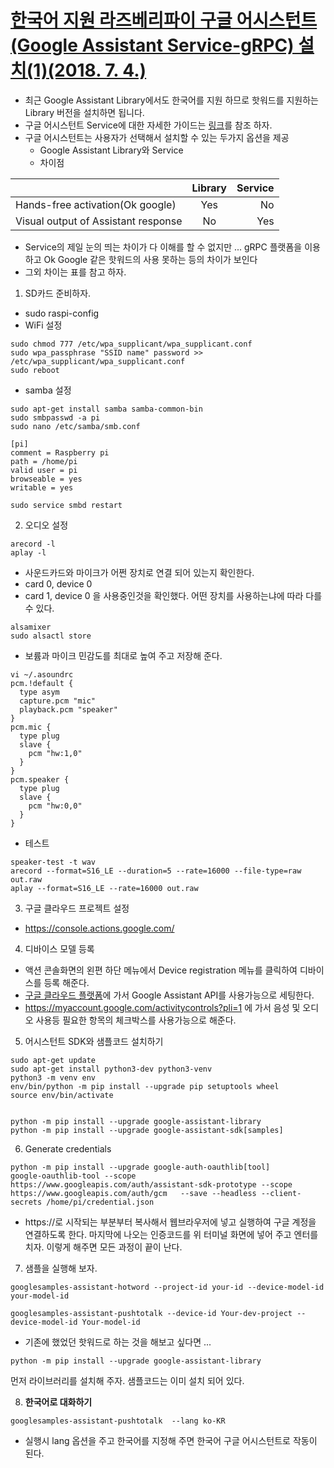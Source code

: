 # [한국어 지원 라즈베리파이 구글 어시스턴트(Google Assistant Service-gRPC) 설치(1)(2018. 7. 4.)](https://m.blog.naver.com/cosmosjs/221312669747)
- 최근 Google Assistant Library에서도 한국어를 지원 하므로 핫워드를 지원하는 Library 버전을 설치하면 됩니다.
- 구글 어시스턴트 Service에 대한 자세한 가이드는 [링크](https://developers.google.com/assistant/sdk/guides/service/python/)를 참조 하자.
- 구글 어시스턴트는 사용자가 선택해서 설치할 수 있는 두가지 옵션을 제공
  + Google Assistant Library와 Service
  + 차이점

|  | Library | Service |
|---|:---:|---:|
| Hands-free activation(Ok google) | Yes | No |
| Visual output of Assistant response | No | Yes |
  + Service의 제일 눈의 띄는 차이가 다 이해를 할 수 없지만 ... gRPC 플랫폼을 이용하고 Ok Google 같은 핫워드의 사용 못하는 등의 차이가 보인다
  + 그외 차이는 표를 참고 하자. 

1. SD카드 준비하자.
- sudo raspi-config 
- WiFi 설정
```
sudo chmod 777 /etc/wpa_supplicant/wpa_supplicant.conf
sudo wpa_passphrase "SSID name" password >> /etc/wpa_supplicant/wpa_supplicant.conf
sudo reboot
```
- samba 설정
```
sudo apt-get install samba samba-common-bin
sudo smbpasswd -a pi
sudo nano /etc/samba/smb.conf

[pi] 
comment = Raspberry pi 
path = /home/pi 
valid user = pi 
browseable = yes 
writable = yes 

sudo service smbd restart
```

2. 오디오 설정
```
arecord -l
aplay -l
```
- 사운드카드와 마이크가 어쩐 장치로 연결 되어 있는지 확인한다. 
- card 0, device 0 
- card 1, device 0 을 사용중인것을 확인했다. 어떤 장치를 사용하는냐에 따라 다를 수 있다.
```
alsamixer
sudo alsactl store
```
- 보륨과 마이크 민감도를 최대로 높여 주고 저장해 준다.
```
vi ~/.asoundrc
pcm.!default {
  type asym
  capture.pcm "mic"
  playback.pcm "speaker"
}
pcm.mic {
  type plug
  slave {
    pcm "hw:1,0"
  }
}
pcm.speaker {
  type plug
  slave {
    pcm "hw:0,0"
  }
}
```
- 테스트
```
speaker-test -t wav
arecord --format=S16_LE --duration=5 --rate=16000 --file-type=raw out.raw
aplay --format=S16_LE --rate=16000 out.raw
```

3. 구글 클라우드 프로젝트 설정
- https://console.actions.google.com/

4. 디바이스 모델 등록
- 액션 콘솔화면의 왼편 하단 메뉴에서 Device registration 메뉴를 클릭하여 디바이스를 등록 해준다. 
- [구글 클라우드 플랫폼](https://console.developers.google.com)에 가서 Google Assistant API를 사용가능으로 세팅한다.
- https://myaccount.google.com/activitycontrols?pli=1 에 가서 음성 및 오디오 사용등 필요한 항목의 체크박스를 사용가능으로 해준다. 


5. 어시스턴트 SDK와 샘플코드 설치하기
```
sudo apt-get update
sudo apt-get install python3-dev python3-venv 
python3 -m venv env
env/bin/python -m pip install --upgrade pip setuptools wheel
source env/bin/activate


python -m pip install --upgrade google-assistant-library
python -m pip install --upgrade google-assistant-sdk[samples]
```

6. Generate credentials
```
python -m pip install --upgrade google-auth-oauthlib[tool]
google-oauthlib-tool --scope https://www.googleapis.com/auth/assistant-sdk-prototype --scope https://www.googleapis.com/auth/gcm   --save --headless --client-secrets /home/pi/credential.json
```
- https://로 시작되는 부분부터 복사해서 웹브라우저에 넣고 실행하여 구글 계정을 연결하도록 한다. 마지막에 나오는 인증코드를 위 터미널 화면에 넣어 주고 엔터를 치자. 이렇게 해주면 모든 과정이 끝이 난다.

7. 샘플을 실행해 보자.
```
googlesamples-assistant-hotword --project-id your-id --device-model-id your-model-id

googlesamples-assistant-pushtotalk --device-id Your-dev-project --device-model-id Your-model-id
```
- 기존에 했었던 핫워드로 하는 것을 해보고 싶다면 ...
```
python -m pip install --upgrade google-assistant-library 
```
먼저 라이브러리를 설치해 주자. 샘플코드는 이미 설치 되어 있다.


8. **한국어로 대화하기**
```
googlesamples-assistant-pushtotalk  --lang ko-KR
```
- 실행시 lang 옵션을 주고 한국어를 지정해 주면 한국어 구글 어시스턴트로 작동이 된다. 
